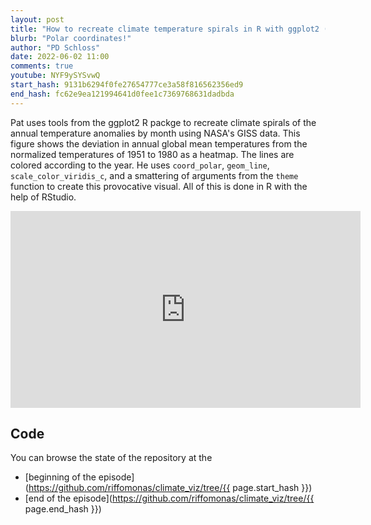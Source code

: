 ```yaml
---
layout: post
title: "How to recreate climate temperature spirals in R with ggplot2 (CC218)"
blurb: "Polar coordinates!"
author: "PD Schloss"
date: 2022-06-02 11:00
comments: true
youtube: NYF9ySYSvwQ
start_hash: 9131b6294f0fe27654777ce3a58f816562356ed9
end_hash: fc62e9ea121994641d0fee1c7369768631dadbda
---
```


Pat uses tools from the ggplot2 R packge to recreate climate spirals of the annual temperature anomalies by month using NASA's GISS data. This figure shows the deviation in annual global mean temperatures from the normalized temperatures of 1951 to 1980 as a heatmap. The lines are colored according to the year. He uses `coord_polar`, `geom_line`, `scale_color_viridis_c`, and a smattering of arguments from the `theme` function to create this provocative visual. All of this is done in R with the help of RStudio.


<iframe style="margin: 0 auto;display:block;" width="560" height="315" src="https://www.youtube.com/embed/{{ page.youtube }}" frameborder="0" allow="accelerometer; autoplay; encrypted-media; gyroscope; picture-in-picture" allowfullscreen></iframe>


## Code

You can browse the state of the repository at the
* [beginning of the episode](https://github.com/riffomonas/climate_viz/tree/{{ page.start_hash }})
* [end of the episode](https://github.com/riffomonas/climate_viz/tree/{{ page.end_hash }})
